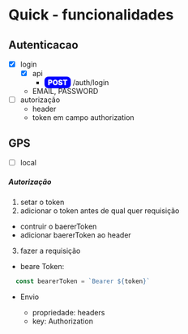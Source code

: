 <style>
post {
  color: white;
  background: blue;
  font-weight: 900;
  padding: .2rem .4rem;
  border-radius: .5rem;
}

</style>
# Quick - funcionalidades

## Autenticacao

- [X] login
  - [X] api
    - <post>POST</post> /auth/login
  - EMAIL, PASSWORD
- [ ] autorização
  - header
  - token em campo authorization
  
## GPS
- [ ] local

<!-- - pra que taxa da saque, se pix é gratuito e nao usaremos getway de pagamento ? lucros
- notificações
  - email tem varias possibilidades de preços (inclusive algumas gratuitas)
  - api do whats app é paga por mensagem enviada
  - se for usar sms tbm é pago por mensagem usada
- quais os possiveis status de entrega ?
  - cadastrado, em andamento, cancelado, concluido ?
- como o kilometro sera contado ? medida em linha reta por raio, usando alguma api externa(possivelmente pago), etc ?
- quais regras usadas para calculo de preço ?
  - uma moto por 1 km ?
- sobre as entregas, se ele cadastrar 3 entregas de 10 reais. mas apenas 2 foram entregues. no dia do pagamento ele vai pagar pelas 3 ou apenas nas concluidas ?
- conta bancaria sera pix, ok ? possivelmente gratuito para validar, mas senão teriamos de pagar uma api externa que normalmente cobram por pacote
  - por exemplo, 1000 verificação mensal por 200 reias(valores ficticios)
- existe a possibilidade do adm colocar uma taxa mais baixa para uma loja do que pra outra ? sempre a mesma

não tera:

- chat

deveria ter :

- codigo de segurança, 4 digitos (random)
- rate  de entidades
  - stars
  - coments
- feedback (suporte)

--------

cadastro e validação por eles
 -->


##### Autorização 

1. setar o token
2. adicionar o token antes de qual quer requisição
  - contruir o baererToken 
  - adicionar baererToken ao header

3. fazer a requisição
  



- beare Token: 
```javascript
  const bearerToken = `Bearer ${token}`


```

- Envio

  - propriedade: headers
  - key: Authorization